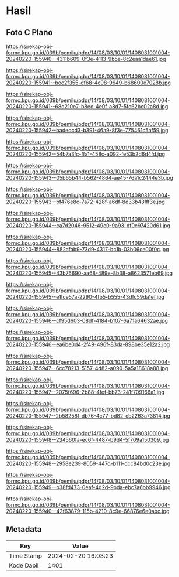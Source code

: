 # Hasil

## Foto C Plano

https://sirekap-obj-formc.kpu.go.id/039b/pemilu/pdpr/14/08/03/10/01/1408031001004-20240220-155940--4311b609-0f3e-4113-9b5e-8c2eaa1dae61.jpg

https://sirekap-obj-formc.kpu.go.id/039b/pemilu/pdpr/14/08/03/10/01/1408031001004-20240220-155941--bec2f355-df68-4c98-9649-b68600e7028b.jpg

https://sirekap-obj-formc.kpu.go.id/039b/pemilu/pdpr/14/08/03/10/01/1408031001004-20240220-155941--68d210e7-b8ec-4e0f-a8d7-5fc62bc02a8d.jpg

https://sirekap-obj-formc.kpu.go.id/039b/pemilu/pdpr/14/08/03/10/01/1408031001004-20240220-155942--badedcd3-b391-46a9-8f3e-775461c5af59.jpg

https://sirekap-obj-formc.kpu.go.id/039b/pemilu/pdpr/14/08/03/10/01/1408031001004-20240220-155942--54b7a3fc-ffa1-458c-a092-fe53b2d6d4fd.jpg

https://sirekap-obj-formc.kpu.go.id/039b/pemilu/pdpr/14/08/03/10/01/1408031001004-20240220-155943--05b65b44-b562-4864-ae45-76a1c2444e3b.jpg

https://sirekap-obj-formc.kpu.go.id/039b/pemilu/pdpr/14/08/03/10/01/1408031001004-20240220-155943--bf476e8c-7a72-428f-a6df-8d33b43fff3e.jpg

https://sirekap-obj-formc.kpu.go.id/039b/pemilu/pdpr/14/08/03/10/01/1408031001004-20240220-155944--ca7d2046-9512-49c0-9a93-df0c97420d61.jpg

https://sirekap-obj-formc.kpu.go.id/039b/pemilu/pdpr/14/08/03/10/01/1408031001004-20240220-155944--882afab9-73d9-4317-bc1b-03b06ce00f0c.jpg

https://sirekap-obj-formc.kpu.go.id/039b/pemilu/pdpr/14/08/03/10/01/1408031001004-20240220-155945--43b76690-aa68-489e-8b38-a8623571eb69.jpg

https://sirekap-obj-formc.kpu.go.id/039b/pemilu/pdpr/14/08/03/10/01/1408031001004-20240220-155945--e1fce57a-2290-4fb5-b555-43dfc59da1ef.jpg

https://sirekap-obj-formc.kpu.go.id/039b/pemilu/pdpr/14/08/03/10/01/1408031001004-20240220-155946--cf95d603-08df-4184-b107-6a71a64632ae.jpg

https://sirekap-obj-formc.kpu.go.id/039b/pemilu/pdpr/14/08/03/10/01/1408031001004-20240220-155946--ea6be0d4-2f49-496f-83da-898be35e12a2.jpg

https://sirekap-obj-formc.kpu.go.id/039b/pemilu/pdpr/14/08/03/10/01/1408031001004-20240220-155947--6cc78213-5157-4d82-a090-5a5a18618a88.jpg

https://sirekap-obj-formc.kpu.go.id/039b/pemilu/pdpr/14/08/03/10/01/1408031001004-20240220-155947--2075f696-2b88-4fef-bb73-241f709166a1.jpg

https://sirekap-obj-formc.kpu.go.id/039b/pemilu/pdpr/14/08/03/10/01/1408031001004-20240220-155947--2b58258f-db76-4c77-bd82-cb2263a73814.jpg

https://sirekap-obj-formc.kpu.go.id/039b/pemilu/pdpr/14/08/03/10/01/1408031001004-20240220-155948--234560fa-ec6f-4487-b9d4-5f709a150309.jpg

https://sirekap-obj-formc.kpu.go.id/039b/pemilu/pdpr/14/08/03/10/01/1408031001004-20240220-155948--2958e239-8059-447d-b111-dcc84bd0c23e.jpg

https://sirekap-obj-formc.kpu.go.id/039b/pemilu/pdpr/14/08/03/10/01/1408031001004-20240220-155949--b38fd473-0eaf-4d2d-9bda-ebc7a6bb9946.jpg

https://sirekap-obj-formc.kpu.go.id/039b/pemilu/pdpr/14/08/03/10/01/1408031001004-20240220-155940--42f63879-115b-4210-8c9e-66876e6e0abc.jpg


## Metadata

| Key        | Value               |
| ---------- | ------------------- |
| Time Stamp | 2024-02-20 16:03:23 |
| Kode Dapil | 1401                |



